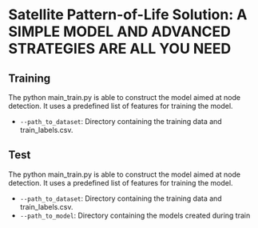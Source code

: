 # Satellite Pattern-of-Life Solution: A SIMPLE MODEL AND ADVANCED STRATEGIES ARE ALL YOU NEED

## Training
The python main_train.py is able to construct the model aimed at node detection.
It uses a predefined list of features for 
training the model.

- `--path_to_dataset`: Directory containing the training data and train_labels.csv.

## Test
The python main_train.py is able to construct the model aimed at node detection.
It uses a predefined list of features for 
training the model.

- `--path_to_dataset`: Directory containing the training data and train_labels.csv.
- `--path_to_model`: Directory containing the models created during train